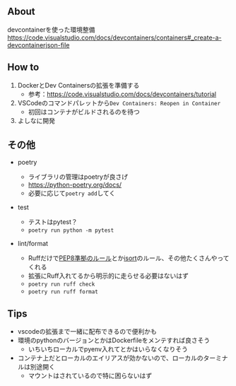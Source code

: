 ## About
devcontainerを使った環境整備
https://code.visualstudio.com/docs/devcontainers/containers#_create-a-devcontainerjson-file

## How to
1. DockerとDev Containersの拡張を準備する
    - 参考：https://code.visualstudio.com/docs/devcontainers/tutorial
1. VSCodeのコマンドパレットから`Dev Containers: Reopen in Container`
    - 初回はコンテナがビルドされるのを待つ
1. よしなに開発

## その他
- poetry
  - ライブラリの管理はpoetryが良さげ
  - https://python-poetry.org/docs/
  - 必要に応じて`poetry add`してく

- test
  - テストはpytest？
  - `poetry run python -m pytest`

- lint/format
  - Ruffだけで[PEP8準拠のルール](https://docs.astral.sh/ruff/rules/#pycodestyle-e-w)とか[isort](https://docs.astral.sh/ruff/rules/#isort-i)のルール、その他たくさんやってくれる
  - 拡張にRuff入れてるから明示的に走らせる必要はないはず
  - `poetry run ruff check`
  - `poetry run ruff format`


## Tips
- vscodeの拡張まで一緒に配布できるので便利かも
- 環境のpythonのバージョンとかはDockerfileをメンテすれば良さそう
  - いちいちローカルでpyenv入れてとかはいらなくなりそう
- コンテナ上だとローカルのエイリアスが効かないので、ローカルのターミナルは別途開く
  - マウントはされているので特に困らないはず
